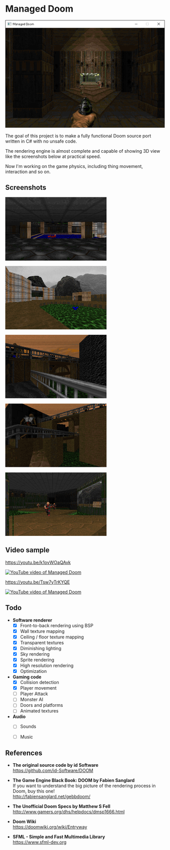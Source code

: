 # Managed Doom

![Managed Doom](screenshots/window.png)

The goal of this project is to make a fully functional Doom source port written in C# with no unsafe code.

The rendering engine is almost complete and capable of showing 3D view like the screenshots below at practical speed.

Now I'm working on the game physics, including thing movement, interaction and so on.



## Screenshots

![E1M1 start](screenshots/doom-e1m1-start.png)

![E1M1 outside](screenshots/doom-e1m1-outside.png)

![A fake 3D bridge in Requiem MAP13](screenshots/requiem-map13-bridge1.png)

![Another 3D bridge](screenshots/requiem-map13-bridge2.png)

![Slime trail](screenshots/doom-e1m1-slime.png)



## Video sample

https://youtu.be/k1ovWOaQAvk  

[![YouTube video of Managed Doom](https://img.youtube.com/vi/k1ovWOaQAvk/0.jpg)](https://youtu.be/k1ovWOaQAvk)

https://youtu.be/Tsw7yTrKYQE  

[![YouTube video of Managed Doom](https://img.youtube.com/vi/Tsw7yTrKYQE/0.jpg)](https://youtu.be/Tsw7yTrKYQE)



## Todo

- __Software renderer__  
    * [x] Front-to-back rendering using BSP
    * [x] Wall texture mapping
    * [x] Ceiling / floor texture mapping
    * [x] Transparent textures
    * [x] Diminishing lighting
    * [x] Sky rendering
    * [x] Sprite rendering
    * [x] High resolution rendering
    * [x] Optimization

- __Gaming code__
    * [x] Collision detection
    * [x] Player movement
    * [ ] Player Attack
    * [ ] Monster AI
    * [ ] Doors and platforms
    * [ ] Animated textures

- __Audio__
    * [ ] Sounds
    * [ ] Music



## References

- __The original source code by id Software__  
https://github.com/id-Software/DOOM

- __The Game Engine Black Book: DOOM by Fabien Sanglard__  
If you want to understand the big picture of the rendering process in Doom, buy this one!  
http://fabiensanglard.net/gebbdoom/

- __The Unofficial Doom Specs by Matthew S Fell__  
http://www.gamers.org/dhs/helpdocs/dmsp1666.html

- __Doom Wiki__  
https://doomwiki.org/wiki/Entryway

- __SFML - Simple and Fast Multimedia Library__  
https://www.sfml-dev.org
